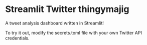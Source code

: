 # Streamlit Twitter thingymajig

A tweet analysis dashboard written in Streamlit!

To try it out, modify the secrets.toml file with your own Twitter API credentials.
